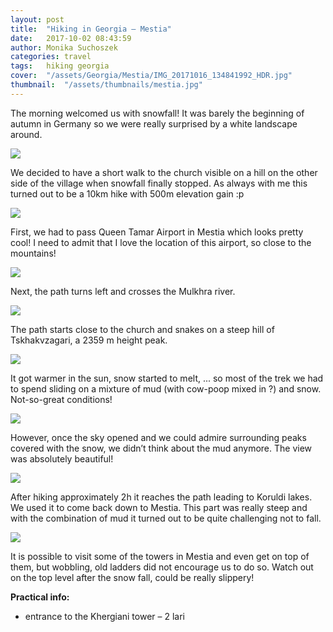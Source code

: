 ```yaml
---
layout: post
title:  "Hiking in Georgia – Mestia"
date:   2017-10-02 08:43:59
author: Monika Suchoszek
categories: travel
tags:	hiking georgia 
cover:  "/assets/Georgia/Mestia/IMG_20171016_134841992_HDR.jpg"
thumbnail:  "/assets/thumbnails/mestia.jpg"
---
```


The morning welcomed us with snowfall! It was barely the beginning of autumn in Germany so we were really surprised 
by a white landscape around.

<img src="/assets/Georgia/Mestia/IMG_20171016_091934137_HDR-1.jpg">

We decided to have a short walk to the church visible on a hill on the other side of the village when snowfall 
finally stopped. As always with me this turned out to be a 10km hike with 500m elevation gain :p

<img src="/assets/Georgia/Mestia/IMG_0290.jpg">

First, we had to pass Queen Tamar Airport in Mestia which looks pretty cool! I need to admit that I love the 
location of this airport, so close to the mountains!

<img src="/assets/Georgia/Mestia/IMG_0294.jpg">

Next, the path turns left and crosses the Mulkhra river.

<img src="/assets/Georgia/Mestia/IMG_0309.jpg">

The path starts close to the church and snakes on a steep hill of Tskhakvzagari, a 2359 m height peak.

<img src="/assets/Georgia/Mestia/IMG_0310.jpg">

It got warmer in the sun, snow started to melt, ... so most of the trek we had to spend sliding on a mixture of 
mud (with cow-poop mixed in ?) and snow. Not-so-great conditions!

<img src="/assets/Georgia/Mestia/IMG_20171016_134841992_HDR.jpg">

However, once the sky opened and we could admire surrounding peaks covered with the snow, we didn’t think about 
the mud anymore. The view was absolutely beautiful!

<img src="/assets/Georgia/Mestia/IMG_20171016_151211072_HDR.jpg">

After hiking approximately 2h it reaches the path leading to Koruldi lakes. We used it to come back down to Mestia.
This part was really steep and with the combination of mud it turned out to be quite challenging not to fall.

<img src="/assets/Georgia/Mestia/IMG_0334.jpg">

It is possible to visit some of the towers in Mestia and even get on top of them, but wobbling, old ladders did not 
encourage us to do so. Watch out on the top level after the snow fall, could be really slippery!


__Practical info:__
  * entrance to the Khergiani tower – 2 lari
